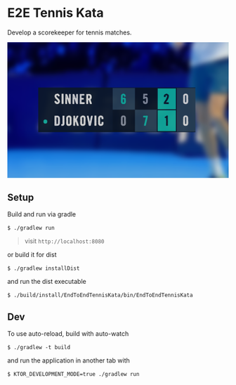 # E2E Tennis Kata

Develop a scorekeeper for tennis matches.

![App Screenshot](materials/app-screenshot.png)

## Setup

Build and run via gradle

```
$ ./gradlew run
```

> visit `http://localhost:8080`

or build it for dist

```
$ ./gradlew installDist
```

and run the dist executable

```
$ ./build/install/EndToEndTennisKata/bin/EndToEndTennisKata
```

## Dev

To use auto-reload, build with auto-watch

```
$ ./gradlew -t build
```

and run the application in another tab with

```
$ KTOR_DEVELOPMENT_MODE=true ./gradlew run
```
